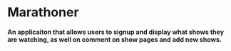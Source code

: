# Marathoner

**An applicaiton that allows users to signup and display what shows they are watching, as well on comment on show pages and add new shows.**

